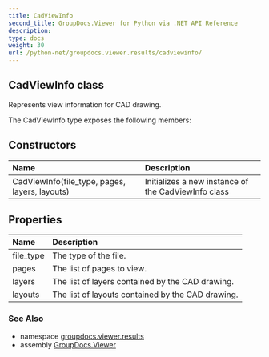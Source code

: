 ```yaml
---
title: CadViewInfo
second_title: GroupDocs.Viewer for Python via .NET API Reference
description: 
type: docs
weight: 30
url: /python-net/groupdocs.viewer.results/cadviewinfo/
---
```


## CadViewInfo class

Represents view information for CAD drawing.

The CadViewInfo type exposes the following members:
## Constructors
| Name | Description |
| :- | :- |
|CadViewInfo(file_type, pages, layers, layouts)|Initializes a new instance of the CadViewInfo class|
## Properties
| Name | Description |
| :- | :- |
|file_type|The type of the file.|
|pages|The list of pages to view.|
|layers|The list of layers contained by the CAD drawing.|
|layouts|The list of layouts contained by the CAD drawing.|

### See Also

* namespace [groupdocs.viewer.results](/viewer/python-net/groupdocs.viewer.results/)
* assembly [GroupDocs.Viewer](/viewer/python-net/)

